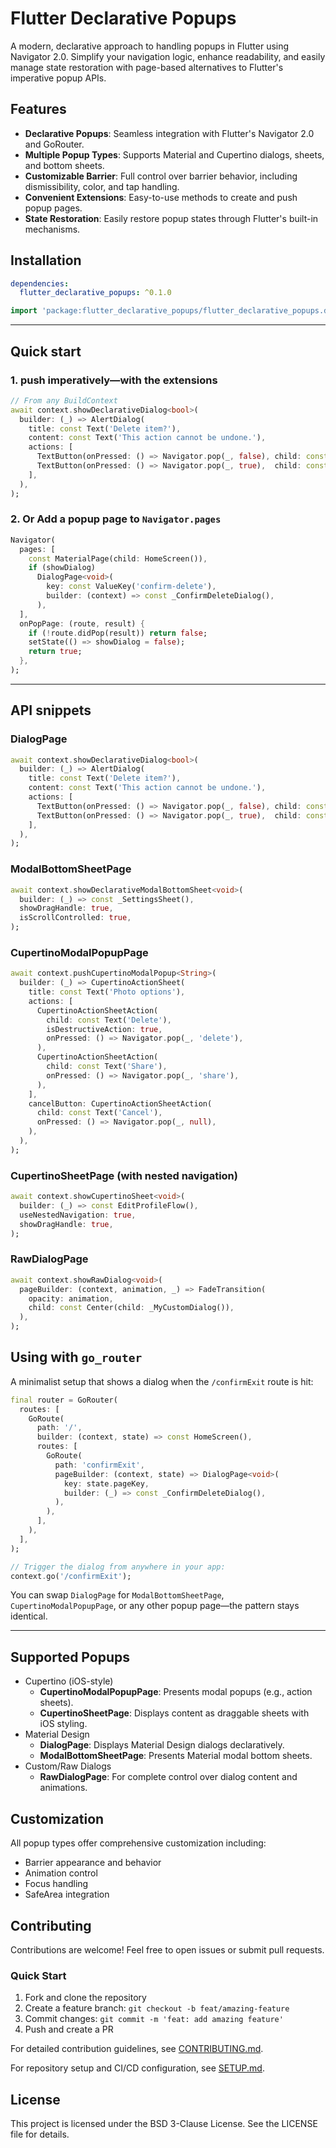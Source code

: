 # Flutter Declarative Popups

A modern, declarative approach to handling popups in Flutter using Navigator 2.0. Simplify your navigation logic,
enhance readability, and easily manage state restoration with page-based alternatives to Flutter's imperative popup
APIs.

## Features
* **Declarative Popups**: Seamless integration with Flutter's Navigator 2.0 and GoRouter.
* **Multiple Popup Types**: Supports Material and Cupertino dialogs, sheets, and bottom sheets.
* **Customizable Barrier**: Full control over barrier behavior, including dismissibility, color, and tap handling.
* **Convenient Extensions**: Easy-to-use methods to create and push popup pages.
* **State Restoration**: Easily restore popup states through Flutter's built-in mechanisms.

## Installation

```yaml
dependencies:
  flutter_declarative_popups: ^0.1.0
```

```dart
import 'package:flutter_declarative_popups/flutter_declarative_popups.dart';
```

---

## Quick start

### 1. push imperatively—with the **extensions**

```dart
// From any BuildContext
await context.showDeclarativeDialog<bool>(
  builder: (_) => AlertDialog(
    title: const Text('Delete item?'),
    content: const Text('This action cannot be undone.'),
    actions: [
      TextButton(onPressed: () => Navigator.pop(_, false), child: const Text('Cancel')),
      TextButton(onPressed: () => Navigator.pop(_, true),  child: const Text('Delete')),
    ],
  ),
);
```

### 2. Or Add a popup page to `Navigator.pages`

```dart
Navigator(
  pages: [
    const MaterialPage(child: HomeScreen()),
    if (showDialog)
      DialogPage<void>(
        key: const ValueKey('confirm-delete'),
        builder: (context) => const _ConfirmDeleteDialog(),
      ),
  ],
  onPopPage: (route, result) {
    if (!route.didPop(result)) return false;
    setState(() => showDialog = false);
    return true;
  },
);
```

---

## API snippets

### DialogPage

```dart
await context.showDeclarativeDialog<bool>(
  builder: (_) => AlertDialog(
    title: const Text('Delete item?'),
    content: const Text('This action cannot be undone.'),
    actions: [
      TextButton(onPressed: () => Navigator.pop(_, false), child: const Text('Cancel')),
      TextButton(onPressed: () => Navigator.pop(_, true),  child: const Text('Delete')),
    ],
  ),
);
```

### ModalBottomSheetPage

```dart
await context.showDeclarativeModalBottomSheet<void>(
  builder: (_) => const _SettingsSheet(),
  showDragHandle: true,
  isScrollControlled: true,
);
```

### CupertinoModalPopupPage

```dart
await context.pushCupertinoModalPopup<String>(
  builder: (_) => CupertinoActionSheet(
    title: const Text('Photo options'),
    actions: [
      CupertinoActionSheetAction(
        child: const Text('Delete'),
        isDestructiveAction: true,
        onPressed: () => Navigator.pop(_, 'delete'),
      ),
      CupertinoActionSheetAction(
        child: const Text('Share'),
        onPressed: () => Navigator.pop(_, 'share'),
      ),
    ],
    cancelButton: CupertinoActionSheetAction(
      child: const Text('Cancel'),
      onPressed: () => Navigator.pop(_, null),
    ),
  ),
);
```

### CupertinoSheetPage (with nested navigation)

```dart
await context.showCupertinoSheet<void>(
  builder: (_) => const EditProfileFlow(),
  useNestedNavigation: true,
  showDragHandle: true,
);
```

### RawDialogPage

```dart
await context.showRawDialog<void>(
  pageBuilder: (context, animation, _) => FadeTransition(
    opacity: animation,
    child: const Center(child: _MyCustomDialog()),
  ),
);
```


## Using with `go_router`

A minimalist setup that shows a dialog when the `/confirmExit` route is hit:

```dart
final router = GoRouter(
  routes: [
    GoRoute(
      path: '/',
      builder: (context, state) => const HomeScreen(),
      routes: [
        GoRoute(
          path: 'confirmExit',
          pageBuilder: (context, state) => DialogPage<void>(
            key: state.pageKey,
            builder: (_) => const _ConfirmDeleteDialog(),
          ),
        ),
      ],
    ),
  ],
);

// Trigger the dialog from anywhere in your app:
context.go('/confirmExit');
```

You can swap `DialogPage` for `ModalBottomSheetPage`, `CupertinoModalPopupPage`, or any other popup page—the pattern stays identical.

---


## Supported Popups

* Cupertino (iOS-style)
    * **CupertinoModalPopupPage**: Presents modal popups (e.g., action sheets).
    * **CupertinoSheetPage**: Displays content as draggable sheets with iOS styling.
* Material Design
    * **DialogPage**: Displays Material Design dialogs declaratively.
    * **ModalBottomSheetPage**: Presents Material modal bottom sheets.
* Custom/Raw Dialogs
    * **RawDialogPage**: For complete control over dialog content and animations.

## Customization

All popup types offer comprehensive customization including:

* Barrier appearance and behavior
* Animation control
* Focus handling
* SafeArea integration

## Contributing

Contributions are welcome! Feel free to open issues or submit pull requests.

### Quick Start
1. Fork and clone the repository
2. Create a feature branch: `git checkout -b feat/amazing-feature`
3. Commit changes: `git commit -m 'feat: add amazing feature'`
4. Push and create a PR

For detailed contribution guidelines, see [CONTRIBUTING.md](CONTRIBUTING.md).

For repository setup and CI/CD configuration, see [SETUP.md](SETUP.md).

## License

This project is licensed under the BSD 3-Clause License. See the LICENSE file for details.
